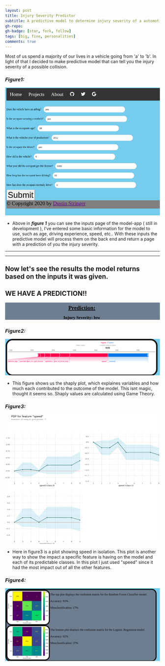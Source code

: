 ```yaml
---
layout: post
title: Injury Severity Predictor
subtitle: A predictive model to determine injury severity of a automotive accident.
gh-repo:
gh-badge: [star, fork, follow]
tags: [big, five, personalities]
comments: true
---
```



  Most of us spend a majority of our lives in a 
vehicle going from 'a' to 'b'. 
  In light of that I decided to make predictive 
model that can tell you the injury severity of a possible collision.


### ***Figure1:***
<img src="https://github.com/dustin-py/dustin-py.github.io/blob/master/inputs.png?raw=true">


- Above in ***figure 1*** you can see the inputs page of the model-app ( still in development ), I've entered some basic information for the model to use, such as age, driving experience, speed, etc.. With these inputs the predictive model will process them on the back end and return a page with a prediction of you the injury severity.

---
---

## Now let's see the results the model returns based on the inputs it was given.


## WE HAVE A PREDICTION!!
<img src="https://github.com/dustin-py/dustin-py.github.io/blob/master/pred.png?raw=true">


### ***Figure2:***
<img src="https://github.com/dustin-py/dustin-py.github.io/blob/master/shap.png?raw=true">

- This figure shows us the shaply plot, which explaines variables and how much each contributed to the outcome of the model. This isnt magic, thought it seems so. Shaply values are calculated using Game Theory.


### ***Figure3:***
<img src="https://github.com/dustin-py/dustin-py.github.io/blob/master/speed.png?raw=true">

- Here in figure3 is a plot showing speed in isolation. This plot is another way to show the impact a specific feature is having on the model and each of its predictable classes. In this plot I just used "speed" since it had the most impact out of all the other features.


### ***Figure4:***
<img src="https://github.com/dustin-py/dustin-py.github.io/blob/master/confmat.png">
